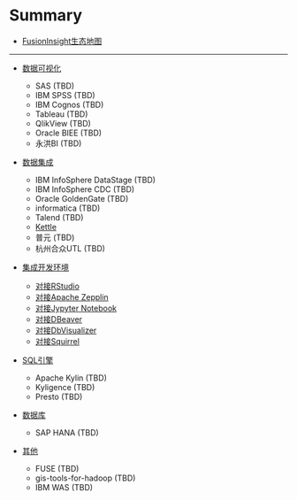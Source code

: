 # Summary

* [FusionInsight生态地图](README.md)

-------------------

* [数据可视化](Business_Intelligence/README.md)
  * SAS (TBD)
  * IBM SPSS (TBD)
  * IBM Cognos (TBD)
  * Tableau (TBD)
  * QlikView (TBD)
  * Oracle BIEE (TBD)
  * 永洪BI (TBD)

* [数据集成](Data_Integration/README.md)
  * IBM InfoSphere DataStage (TBD)
  * IBM InfoSphere CDC (TBD)
  * Oracle GoldenGate (TBD)
  * informatica (TBD)
  * Talend (TBD)
  * [Kettle](Data_Integration/Using_Kettle_with_FusionInsight.md)
  * 普元 (TBD)
  * 杭州合众UTL (TBD)

* [集成开发环境](Integrated_Development_Environment/README.md)
  * [对接RStudio](Integrated_Development_Environment/Using_RStudio_with_FusionInsight.md)
  * [对接Apache Zepplin](Integrated_Development_Environment/Using_Zeppelin_with_FusionInsight_HD.md)
  * [对接Jypyter Notebook](Integrated_Development_Environment/Using_Jupyter_Notebook_with_FusionInsight.md)
  * [对接DBeaver](Integrated_Development_Environment/Using_DBeaver_with_FusionInsight.md)
  * [对接DbVisualizer](Integrated_Development_Environment/Using_DbVisualizer_with_FusionInsight.md)
  * [对接Squirrel](Integrated_Development_Environment/Using_Squirrel_with_FusionInsight.md)

* [SQL引擎](SQL_Analytics_Engine/README.md)
  * Apache Kylin (TBD)
  * Kyligence (TBD)
  * Presto (TBD)

* [数据库](Database/README.md)
  * SAP HANA (TBD)

* [其他](Other/README.md)
  * FUSE (TBD)
  * gis-tools-for-hadoop (TBD)
  * IBM WAS (TBD)
